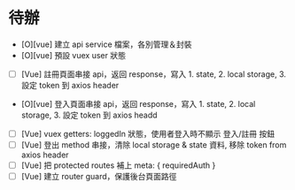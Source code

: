 # 待辦

- [O][vue] 建立 api service 檔案，各別管理＆封裝
- [O][vue] 預設 vuex user 狀態
- [ ] [Vue] 註冊頁面串接 api，返回 response，寫入 1. state, 2. local storage, 3. 設定 token 到 axios header
- [O][vue] 登入頁面串接 api，返回 response，寫入 1. state, 2. local storage, 3. 設定 token 到 axios headd
- [ ] [Vue] vuex getters: loggedIn 狀態，使用者登入時不顯示 登入/註冊 按鈕
- [ ] [Vue] 登出 method 串接，清除 local storage & state 資料, 移除 token from axios header
- [ ] [Vue] 把 protected routes 補上 meta: { requiredAuth }
- [ ] [Vue] 建立 router guard，保護後台頁面路徑
